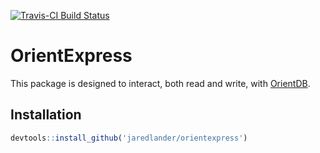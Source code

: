 <!-- README.md is generated from README.Rmd. Please edit that file -->
[![Travis-CI Build Status](https://travis-ci.org/jaredlander/OrientExpress.svg?branch=master)](https://travis-ci.org/jaredlander/OrientExpress)

OrientExpress
=============

This package is designed to interact, both read and write, with [OrientDB](http://orientdb.com/orientdb/).

Installation
------------

``` r
devtools::install_github('jaredlander/orientexpress')
```
